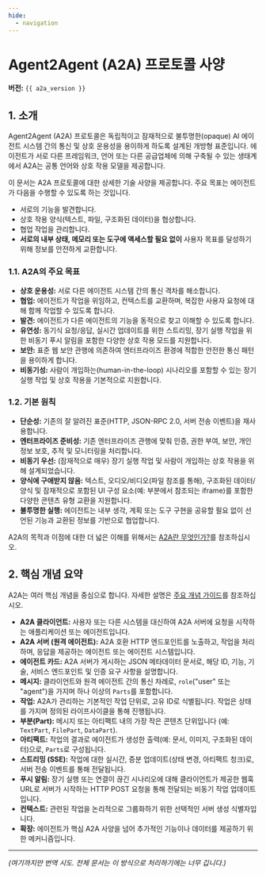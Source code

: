 ```yaml
---
hide:
  - navigation
---
```


# Agent2Agent (A2A) 프로토콜 사양

**버전:** `{{ a2a_version }}`

## 1. 소개

Agent2Agent (A2A) 프로토콜은 독립적이고 잠재적으로 불투명한(opaque) AI 에이전트 시스템 간의 통신 및 상호 운용성을 용이하게 하도록 설계된 개방형 표준입니다. 에이전트가 서로 다른 프레임워크, 언어 또는 다른 공급업체에 의해 구축될 수 있는 생태계에서 A2A는 공통 언어와 상호 작용 모델을 제공합니다.

이 문서는 A2A 프로토콜에 대한 상세한 기술 사양을 제공합니다. 주요 목표는 에이전트가 다음을 수행할 수 있도록 하는 것입니다.

- 서로의 기능을 발견합니다.
- 상호 작용 양식(텍스트, 파일, 구조화된 데이터)을 협상합니다.
- 협업 작업을 관리합니다.
- **서로의 내부 상태, 메모리 또는 도구에 액세스할 필요 없이** 사용자 목표를 달성하기 위해 정보를 안전하게 교환합니다.

### 1.1. A2A의 주요 목표

- **상호 운용성:** 서로 다른 에이전트 시스템 간의 통신 격차를 해소합니다.
- **협업:** 에이전트가 작업을 위임하고, 컨텍스트를 교환하며, 복잡한 사용자 요청에 대해 함께 작업할 수 있도록 합니다.
- **발견:** 에이전트가 다른 에이전트의 기능을 동적으로 찾고 이해할 수 있도록 합니다.
- **유연성:** 동기식 요청/응답, 실시간 업데이트를 위한 스트리밍, 장기 실행 작업을 위한 비동기 푸시 알림을 포함한 다양한 상호 작용 모드를 지원합니다.
- **보안:** 표준 웹 보안 관행에 의존하여 엔터프라이즈 환경에 적합한 안전한 통신 패턴을 용이하게 합니다.
- **비동기성:** 사람이 개입하는(human-in-the-loop) 시나리오를 포함할 수 있는 장기 실행 작업 및 상호 작용을 기본적으로 지원합니다.

### 1.2. 기본 원칙

- **단순성:** 기존의 잘 알려진 표준(HTTP, JSON-RPC 2.0, 서버 전송 이벤트)을 재사용합니다.
- **엔터프라이즈 준비성:** 기존 엔터프라이즈 관행에 맞춰 인증, 권한 부여, 보안, 개인 정보 보호, 추적 및 모니터링을 처리합니다.
- **비동기 우선:** (잠재적으로 매우) 장기 실행 작업 및 사람이 개입하는 상호 작용을 위해 설계되었습니다.
- **양식에 구애받지 않음:** 텍스트, 오디오/비디오(파일 참조를 통해), 구조화된 데이터/양식 및 잠재적으로 포함된 UI 구성 요소(예: 부분에서 참조되는 iframe)를 포함한 다양한 콘텐츠 유형 교환을 지원합니다.
- **불투명한 실행:** 에이전트는 내부 생각, 계획 또는 도구 구현을 공유할 필요 없이 선언된 기능과 교환된 정보를 기반으로 협업합니다.

A2A의 목적과 이점에 대한 더 넓은 이해를 위해서는 [A2A란 무엇인가?](./topics/what-is-a2a.md)를 참조하십시오.

## 2. 핵심 개념 요약

A2A는 여러 핵심 개념을 중심으로 합니다. 자세한 설명은 [주요 개념 가이드](./topics/key-concepts.md)를 참조하십시오.

- **A2A 클라이언트:** 사용자 또는 다른 시스템을 대신하여 A2A 서버에 요청을 시작하는 애플리케이션 또는 에이전트입니다.
- **A2A 서버 (원격 에이전트):** A2A 호환 HTTP 엔드포인트를 노출하고, 작업을 처리하며, 응답을 제공하는 에이전트 또는 에이전트 시스템입니다.
- **에이전트 카드:** A2A 서버가 게시하는 JSON 메타데이터 문서로, 해당 ID, 기능, 기술, 서비스 엔드포인트 및 인증 요구 사항을 설명합니다.
- **메시지:** 클라이언트와 원격 에이전트 간의 통신 차례로, `role`("user" 또는 "agent")을 가지며 하나 이상의 `Parts`를 포함합니다.
- **작업:** A2A가 관리하는 기본적인 작업 단위로, 고유 ID로 식별됩니다. 작업은 상태를 가지며 정의된 라이프사이클을 통해 진행됩니다.
- **부분(Part):** 메시지 또는 아티팩트 내의 가장 작은 콘텐츠 단위입니다 (예: `TextPart`, `FilePart`, `DataPart`).
- **아티팩트:** 작업의 결과로 에이전트가 생성한 출력(예: 문서, 이미지, 구조화된 데이터)으로, `Parts`로 구성됩니다.
- **스트리밍 (SSE):** 작업에 대한 실시간, 증분 업데이트(상태 변경, 아티팩트 청크)로, 서버 전송 이벤트를 통해 전달됩니다.
- **푸시 알림:** 장기 실행 또는 연결이 끊긴 시나리오에 대해 클라이언트가 제공한 웹훅 URL로 서버가 시작하는 HTTP POST 요청을 통해 전달되는 비동기 작업 업데이트입니다.
- **컨텍스트:** 관련된 작업을 논리적으로 그룹화하기 위한 선택적인 서버 생성 식별자입니다.
- **확장:** 에이전트가 핵심 A2A 사양을 넘어 추가적인 기능이나 데이터를 제공하기 위한 메커니즘입니다.

---
*(여기까지만 번역 시도. 전체 문서는 이 방식으로 처리하기에는 너무 깁니다.)*
